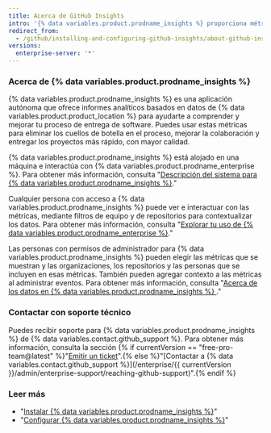 ```yaml
---
title: Acerca de GitHub Insights
intro: '{% data variables.product.prodname_insights %} proporciona métricas e informes analíticos para ayudar a los equipos de ingeniería a comprender y mejorar su proceso de entrega de software.'
redirect_from:
  - /github/installing-and-configuring-github-insights/about-github-insights
versions:
  enterprise-server: '*'
---
```


### Acerca de {% data variables.product.prodname_insights %}

{% data variables.product.prodname_insights %} es una aplicación autónoma que ofrece informes analíticos basados en datos de {% data variables.product.product_location %} para ayudarte a comprender y mejorar tu proceso de entrega de software. Puedes usar estas métricas para eliminar los cuellos de botella en el proceso, mejorar la colaboración y entregar los proyectos más rápido, con mayor calidad.

{% data variables.product.prodname_insights %} está alojado en una máquina e interactúa con {% data variables.product.prodname_enterprise %}. Para obtener más información, consulta "[Descripción del sistema para {% data variables.product.prodname_insights %}](/insights/installing-and-configuring-github-insights/system-overview-for-github-insights)."

Cualquier persona con acceso a {% data variables.product.prodname_insights %} puede ver e interactuar con las métricas, mediante filtros de equipo y de repositorios para contextualizar los datos. Para obtener más información, consulta "[Explorar tu uso de {% data variables.product.prodname_enterprise %}](/insights/exploring-your-usage-of-github-enterprise)."

Las personas con permisos de administrador para {% data variables.product.prodname_insights %} pueden elegir las métricas que se muestran y las organizaciones, los repositorios y las personas que se incluyen en esas métricas. También pueden agregar contexto a las métricas al administrar eventos. Para obtener más información, consulta "[Acerca de los datos en {% data variables.product.prodname_insights %} ](/insights/installing-and-configuring-github-insights/about-data-in-github-insights)."

### Contactar con soporte técnico

Puedes recibir soporte para {% data variables.product.prodname_insights %} de {% data variables.contact.github_support %}. Para obtener más información, consulta la sección {% if currentVersion == "free-pro-team@latest" %}"[Emitir un ticket](/github/working-with-github-support/submitting-a-ticket)".{% else %}"[Contactar a {% data variables.contact.github_support %}](/enterprise/{{ currentVersion }}/admin/enterprise-support/reaching-github-support)".{% endif %}

### Leer más

- "[Instalar {% data variables.product.prodname_insights %}](/insights/installing-and-configuring-github-insights/installing-github-insights)"
- "[Configurar {% data variables.product.prodname_insights %}](/insights/installing-and-configuring-github-insights/configuring-github-insights)"
